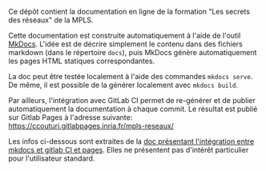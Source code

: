 
Ce dépôt contient la documentation en ligne de la formation "Les secrets
des réseaux" de la MPLS.

Cette documentation est construite automatiquement à l'aide de l'outil
[MkDocs](https://www.mkdocs.org/). L'idée est de décrire simplement le
contenu dans des fichiers markdown (dans le répertoire `docs`), puis
MkDocs génère automatiquement les pages HTML statiques correspondantes.

La doc peut être testée localement à l'aide des commandes 
`mkdocs serve`. De même, il est possible de la générer localement avec 
`mkdocs build`.

Par ailleurs, l'intégration avec GitLab CI permet de re-générer et de
publier automatiquement la documentation à chaque commit. Le résultat
est publié sur Gitlab Pages à l'adresse suivante:
https://ccouturi.gitlabpages.inria.fr/mpls-reseaux/



Les infos ci-dessous sont extraites de la [doc présentant l'intégration
entre mkdocs et gitlab CI et pages](https://gitlab.com/pages/mkdocs).
Elles ne présentent pas d'intérêt particulier pour l'utilisateur
standard.


